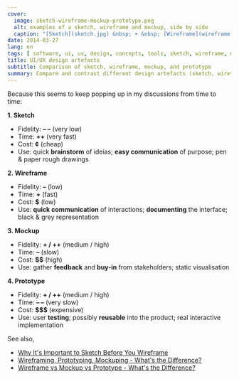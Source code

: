 ```yaml
---
cover:
  image: sketch-wireframe-mockup-prototype.png
  alt: examples of a sketch, wireframe and mockup, side by side
  caption: "[Sketch](sketch.jpg) &nbsp; ➤ &nbsp; [Wireframe](wireframe.jpg) &nbsp; ➤ &nbsp; [Mockup](mockup.jpg) &nbsp; ➤ &nbsp; [Prototype](prototype.png)"
date: 2014-03-27
lang: en
tags: [ software, ui, ux, design, concepts, tools, sketch, wireframe, mockup, prototype ]
title: UI/UX design artefacts
subtitle: Comparison of sketch, wireframe, mockup, and prototype
summary: Compare and contrast different design artefacts (sketch, wireframe, mockup, and prototype) in terms of their fidelity, time, cost and use cases.
---
```


Because this seems to keep popping up in my discussions from time to time:

**1. Sketch**

-   Fidelity: **– –** (very low)
-   Time: **++** (very fast)
-   Cost: **¢** (cheap)
-   Use: quick **brainstorm** of ideias; **easy communication** of
    purpose; pen & paper rough drawings

**2. Wireframe**

-   Fidelity: **–** (low)
-   Time: **+** (fast)
-   Cost: **$** (low)
-   Use: **quick communication** of interactions; **documenting** the
    interface; black & grey representation

**3. Mockup**

-   Fidelity: **+ / ++** (medium / high)
-   Time: **–** (slow)
-   Cost: **$$** (high)
-   Use: gather **feedback** and **buy-in** from stakeholders;
    static visualisation

**4. Prototype**

-   Fidelity: **+ / ++** (medium / high)
-   Time: **– –** (very slow)
-   Cost: **$$$** (expensive)
-   Use: user **testing**; possibly **reusable** into the product; real
    interactive implementation

See also,

-   [Why It's Important to Sketch Before You Wireframe](http://uxmovement.com/wireframes/why-its-important-to-sketch-before-you-wireframe/)
-   [Wireframing, Prototyping, Mockuping - What's the Difference?](http://designmodo.com/wireframing-prototyping-mockuping/)
-   [Wireframe vs Mockup vs Prototype - What's the Difference?](https://www.alphalogicinc.com/blog/sketch-vs-wireframe-vs-mockup-vs-prototype/)

